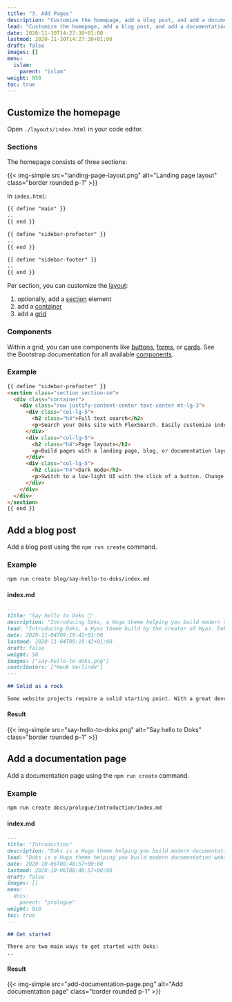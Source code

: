```yaml
---
title: "3. Add Pages"
description: "Customize the homepage, add a blog post, and add a documentation page."
lead: "Customize the homepage, add a blog post, and add a documentation page."
date: 2020-11-30T14:27:30+01:00
lastmod: 2020-11-30T14:27:30+01:00
draft: false
images: []
menu:
  islam:
    parent: "islam"
weight: 050
toc: true
---
```


## Customize the homepage

Open `./layouts/index.html` in your code editor.

### Sections

The homepage consists of three sections:

{{< img-simple src="landing-page-layout.png" alt="Landing page layout" class="border rounded p-1" >}}

In `index.html`:

```html
{{ define "main" }}
..
{{ end }}

{{ define "sidebar-prefooter" }}
..
{{ end }}

{{ define "sidebar-footer" }}
..
{{ end }}
```

Per section, you can customize the [layout](https://getbootstrap.com/docs/4.5/layout/overview/):

1. optionally, add a [section](https://developer.mozilla.org/en-US/docs/Web/HTML/Element/section) element
2. add a [container](https://getbootstrap.com/docs/4.5/layout/overview/#containers)
3. add a [grid](https://getbootstrap.com/docs/4.5/layout/grid/)

### Components

Within a grid, you can use components like [buttons](https://getbootstrap.com/docs/4.5/components/buttons/), [forms](https://getbootstrap.com/docs/4.5/components/forms/), or [cards](https://getbootstrap.com/docs/4.5/components/card/). See the Bootstrap documentation for all available [components](https://getbootstrap.com/docs/4.5/components/alerts/).

### Example

```html
{{ define "sidebar-prefooter" }}
<section class="section section-sm">
  <div class="container">
    <div class="row justify-content-center text-center mt-lg-3">
      <div class="col-lg-5">
        <h2 class="h4">Full text search</h2>
        <p>Search your Doks site with FlexSearch. Easily customize index settings and search options to your liking.</p>
      </div>
      <div class="col-lg-5">
        <h2 class="h4">Page layouts</h2>
        <p>Build pages with a landing page, blog, or documentation layout. Add custom sections and components to suit your needs.</p>
      </div>
      <div class="col-lg-5">
        <h2 class="h4">Dark mode</h2>
        <p>Switch to a low-light UI with the click of a button. Change colors with variables to match your branding.</p>
      </div>
    </div>
  </div>
</section>
{{ end }}
```

## Add a blog post

Add a blog post using the `npm run create` command.

### Example

```bash
npm run create blog/say-hello-to-doks/index.md
```

#### index.md

```md
---
title: "Say hello to Doks 👋"
description: "Introducing Doks, a Hugo theme helping you build modern documentation websites that are secure, fast, and SEO-ready — by default."
lead: "Introducing Doks, a Hyas theme build by the creator of Hyas. Doks helps you build modern documentation websites that are secure, fast, and SEO-ready — by default."
date: 2020-11-04T09:19:42+01:00
lastmod: 2020-11-04T09:19:42+01:00
draft: false
weight: 50
images: ["say-hello-to-doks.png"]
contributors: ["Henk Verlinde"]
---

## Solid as a rock

Some website projects require a solid starting point. With a great developer experience and a sound user experience. Sometimes you just don’t want to start from scratch. That’s why I created Hyas 💚
```

#### Result

{{< img-simple src="say-hello-to-doks.png" alt="Say hello to Doks" class="border rounded p-1" >}}

## Add a documentation page

Add a documentation page using the `npm run create` command.

### Example

```bash
npm run create docs/prologue/introduction/index.md
```

#### index.md

```md
---
title: "Introduction"
description: "Doks is a Hugo theme helping you build modern documentation websites that are secure, fast, and SEO-ready — by default."
lead: "Doks is a Hugo theme helping you build modern documentation websites that are secure, fast, and SEO-ready — by default."
date: 2020-10-06T08:48:57+00:00
lastmod: 2020-10-06T08:48:57+00:00
draft: false
images: []
menu:
  docs:
    parent: "prologue"
weight: 010
toc: true
---

## Get started

There are two main ways to get started with Doks:
..
```

#### Result

{{< img-simple src="add-documentation-page.png" alt="Add documentation page" class="border rounded p-1" >}}
